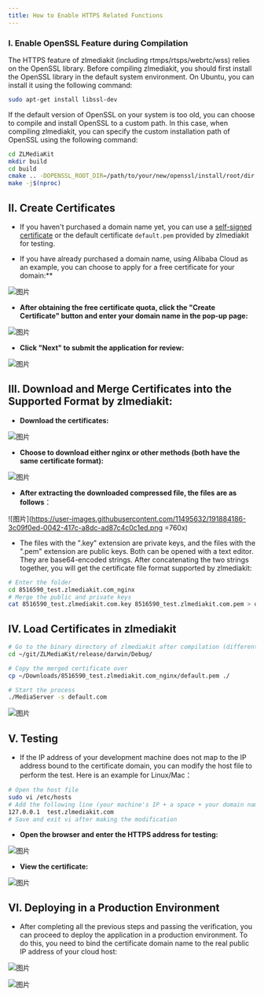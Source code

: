 ```yaml
---
title: How to Enable HTTPS Related Functions
---
```


### I. Enable OpenSSL Feature during Compilation

The HTTPS feature of zlmediakit (including rtmps/rtsps/webrtc/wss) relies on the OpenSSL library. Before compiling zlmediakit, you should first install the OpenSSL library in the default system environment. On Ubuntu, you can install it using the following command:

```bash
sudo apt-get install libssl-dev
```

If the default version of OpenSSL on your system is too old, you can choose to compile and install OpenSSL to a custom path. In this case, when compiling zlmediakit, you can specify the custom installation path of OpenSSL using the following command:

```bash
cd ZLMediaKit
mkdir build
cd build
cmake .. -DOPENSSL_ROOT_DIR=/path/to/your/new/openssl/install/root/dir
make -j$(nproc)
```

## II. Create Certificates

- If you haven't purchased a domain name yet, you can use a [self-signed certificate](./generate_ssl_self-signed_certificate_and_test.md) or the default certificate `default.pem` provided by zlmediakit for testing.

- If you have already purchased a domain name, using Alibaba Cloud as an example, you can choose to apply for a free certificate for your domain:\*\*

![图片](/images/how_to_enable_https_related_functions_zh_1.png)

- **After obtaining the free certificate quota, click the "Create Certificate" button and enter your domain name in the pop-up page:**

![图片](/images/how_to_enable_https_related_functions_zh_2.png)

- **Click "Next" to submit the application for review:**

![图片](/images/how_to_enable_https_related_functions_zh_3.png)

## III. Download and Merge Certificates into the Supported Format by zlmediakit:

- **Download the certificates:**

![图片](/images/how_to_enable_https_related_functions_zh_4.png)

- **Choose to download either nginx or other methods (both have the same certificate format):**

![图片](/images/how_to_enable_https_related_functions_zh_5.png)

- **After extracting the downloaded compressed file, the files are as follows**：

![图片](https://user-images.githubusercontent.com/11495632/191884186-3c09f0ed-0042-417c-a8dc-ad87c4c0c1ed.png =760x)

- The files with the ".key" extension are private keys, and the files with the ".pem" extension are public keys. Both can be opened with a text editor. They are base64-encoded strings. After concatenating the two strings together, you will get the certificate file format supported by zlmediakit:

```bash
# Enter the folder
cd 8516590_test.zlmediakit.com_nginx
# Merge the public and private keys
cat 8516590_test.zlmediakit.com.key 8516590_test.zlmediakit.com.pem > default.pem
```

## IV. Load Certificates in zlmediakit

```bash
# Go to the binary directory of zlmediakit after compilation (different paths for different platforms)
cd ~/git/ZLMediaKit/release/darwin/Debug/

# Copy the merged certificate over
cp ~/Downloads/8516590_test.zlmediakit.com_nginx/default.pem ./

# Start the process
./MediaServer -s default.com
```

![图片](/images/how_to_enable_https_related_functions_zh_6.png)

## V. Testing

- If the IP address of your development machine does not map to the IP address bound to the certificate domain, you can modify the host file to perform the test. Here is an example for Linux/Mac：

```bash
# Open the host file
sudo vi /etc/hosts
# Add the following line (your machine's IP + a space + your domain name)
127.0.0.1  test.zlmediakit.com
# Save and exit vi after making the modification
```

- **Open the browser and enter the HTTPS address for testing:**

![图片](/images/how_to_enable_https_related_functions_zh_7.png)

- **View the certificate:**

![图片](/images/how_to_enable_https_related_functions_zh_8.png)

## VI. Deploying in a Production Environment

- After completing all the previous steps and passing the verification, you can proceed to deploy the application in a production environment. To do this, you need to bind the certificate domain name to the real public IP address of your cloud host:

![图片](/images/how_to_enable_https_related_functions_zh_9.png)

![图片](/images/how_to_enable_https_related_functions_zh_10.png)
